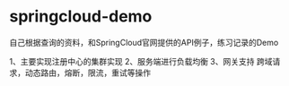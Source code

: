 # springcloud-demo
自己根据查询的资料，和SpringCloud官网提供的API例子，练习记录的Demo

1、主要实现注册中心的集群实现
2、服务端进行负载均衡
3、网关支持 跨域请求，动态路由，熔断，限流，重试等操作
